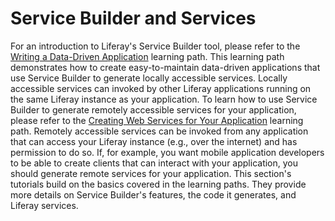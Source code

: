 # Service Builder and Services [](id=service-builder)

For an introduction to Liferay's Service Builder tool, please refer to the
[Writing a Data-Driven Application](/develop/learning-paths/-/knowledge_base/6-2/writing-a-data-driven-application)
learning path. This learning path demonstrates how to create easy-to-maintain
data-driven applications that use Service Builder to generate locally accessible
services. Locally accessible services can invoked by other Liferay applications
running on the same Liferay instance as your application. To learn how to use
Service Builder to generate remotely accessible services for your application,
please refer to the [Creating Web Services for Your Application](/develop/learning-paths/-/knowledge_base/6-2/creating-web-services-for-your-application) 
learning path. Remotely accessible services can be invoked from any application
that can access your Liferay instance (e.g., over the internet) and has
permission to do so. If, for example, you want mobile application developers to
be able to create clients that can interact with your application, you should
generate remote services for your application. This section's tutorials build on
the basics covered in the learning paths. They provide more details on Service
Builder's features, the code it generates, and Liferay services. 
